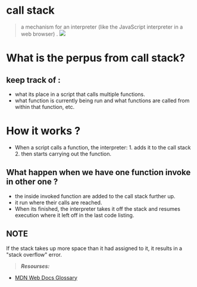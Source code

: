 # call stack 
>  a mechanism for an interpreter (like the JavaScript interpreter in a web browser) .
![](https://miro.medium.com/max/2478/1*rJ2sh-q1deQGGGVG5gYyIQ.png)
# What is the perpus from call stack? 
## keep track of :
- what its place in a script that calls multiple functions. 
- what function is currently being run and what functions are called from within that function, etc.
# How it works ?
- When a script calls a function, the interpreter:
        1. adds it to the call stack 
        2. then starts carrying out the function.
## What happen when we have one function invoke in other one ?
- the inside invoked function  are added to the call stack further up. 
- it run  where their calls are reached.
- When its finished, the interpreter takes it off the stack and resumes execution where it left off in the last code listing.
##  **NOTE** 
If the stack takes up more space than it had assigned to it, it results in a "stack overflow" error.

> ***Resourses:***
- [MDN Web Docs Glossary](https://developer.mozilla.org/en-US/docs/Glossary/Call_stack)
